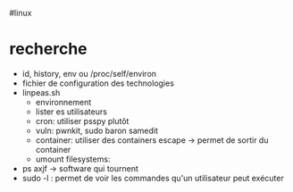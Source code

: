 #linux
# recherche
- id, history, env ou /proc/self/environ
- fichier de configuration des technologies
- linpeas.sh
	- environnement
	- lister es utilisateurs
	- cron: utiliser psspy plutôt
	- vuln: pwnkit, sudo baron samedit
	- container: utiliser des containers escape -> permet de sortir du container 
	- umount filesystems:
- ps axjf -> software qui tournent
- sudo -l : permet de voir les commandes qu'un utilisateur peut exécuter

